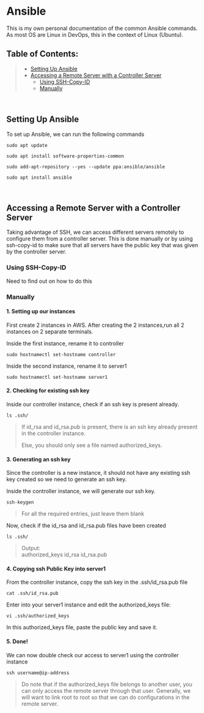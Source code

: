 # Ansible
This is my own personal documentation of the common Ansible commands. \
As most OS are Linux in DevOps, this in the context of Linux (Ubuntu).

## Table of Contents:
> - [Setting Up Ansible](https://github.com/leeyawnz/DevSecOps/tree/main/Ansible#setting-up-ansible)
> - [Accessing a Remote Server with a Controller Server](https://github.com/leeyawnz/DevSecOps/blob/main/Ansible/README.md#accessing-a-remote-server-with-a-controller-server)
>   - [Using SSH-Copy-ID](https://github.com/leeyawnz/DevSecOps/tree/main/Ansible#using-ssh-copy-id)
>   - [Manually](https://github.com/leeyawnz/DevSecOps/tree/main/Ansible#manually)

</br>

## Setting Up Ansible
To set up Ansible, we can run the following commands
```
sudo apt update
```
```
sudo apt install software-properties-common
```
```
sudo add-apt-repository --yes --update ppa:ansible/ansible
```
```
sudo apt install ansible
```

</br>

## Accessing a Remote Server with a Controller Server
Taking advantage of SSH, we can access different servers remotely to configure them from a controller server. This is done manually or by using ssh-copy-id to make sure that all servers have the public key that was given by the controller server.

### Using SSH-Copy-ID
Need to find out on how to do this

### Manually
#### 1. Setting up our instances
First create 2 instances in AWS. After creating the 2 instances,run all 2 instances on 2 separate terminals.

Inside the first instance, rename it to controller
```
sudo hostnamectl set-hostname controller
```
Inside the second instance, rename it to server1
```
sudo hostnamectl set-hostname server1
```

#### 2. Checking for existing ssh key
Inside our controller instance, check if an ssh key is present already.
```
ls .ssh/
```
> If id_rsa and id_rsa.pub is present, there is an ssh key already present in the controller instance.
> 
> Else, you should only see a file named authorized_keys.

#### 3. Generating an ssh key
Since the controller is a new instance, it should not have any existing ssh key created so we need to generate an ssh key.

Inside the controller instance, we will generate our ssh key.
```
ssh-keygen
```
> For all the required entries, just leave them blank

Now, check if the id_rsa and id_rsa.pub files have been created
```
ls .ssh/
```
> Output: \
> authorized_keys id_rsa id_rsa.pub

#### 4. Copying ssh Public Key into server1
From the controller instance, copy the ssh key in the .ssh/id_rsa.pub file
```
cat .ssh/id_rsa.pub
```
Enter into your server1 instance and edit the authorized_keys file:
```
vi .ssh/authorized_keys
```
In this authorized_keys file, paste the public key and save it.

#### 5. Done!
We can now double check our access to server1 using the controller instance
```
ssh username@ip-address
```
> Do note that if the authorized_keys file belongs to another user, you can only access the remote server through that user. Generally, we will want to link root to root so that we can do configurations in the remote server.
